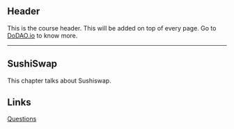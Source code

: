 ## Header
This is the course header. This will be added on top of every page. Go to [DoDAO.io](https://www.dodao.io) to know more.

---

## SushiSwap
 
This chapter talks about Sushiswap.


## Links




[Questions](./../../generated/questions/sushiswap.md)